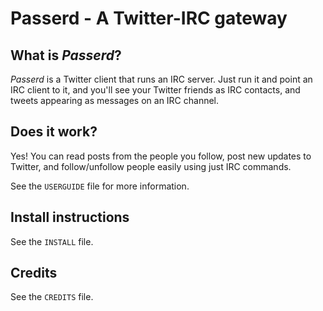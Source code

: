 Passerd - A Twitter-IRC gateway
===============================

What is _Passerd_?
------------------

_Passerd_ is a Twitter client that runs an IRC server. Just run it and point an
IRC client to it, and you'll see your Twitter friends as IRC contacts, and
tweets appearing as messages on an IRC channel.

Does it work?
-------------

Yes! You can read posts from the people you follow, post new updates to
Twitter, and follow/unfollow people easily using just IRC commands.

See the `USERGUIDE` file for more information.



Install instructions
--------------------

See the `INSTALL` file.


Credits
-------

See the `CREDITS` file.
